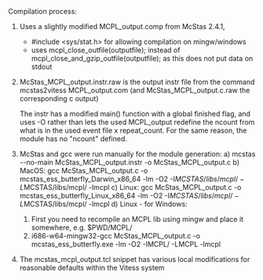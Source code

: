 Compilation process:

1) Uses a slightly modified MCPL_output.comp from McStas 2.4.1,
   - #include <sys/stat.h> for allowing compilation on mingw/windows
   - uses mcpl_close_outfile(outputfile); instead of mcpl_close_and_gzip_outfile(outputfile); as this does not put data on stdout

2) McStas_MCPL_output.instr.raw is the output instr file from the command
   mcstas2vitess MCPL_output.com 
   (and McStas_MCPL_output.c.raw the corresponding c output)

   The instr has a modified main() function with a global finished flag, and uses -O rather than lets the used MCPL_output redefine the ncount from what is in the used 
   event file x repeat_count. For the same reason, the module has no "ncount" defined.

3) McStas and gcc were run manually for the module generation:
   a) mcstas --no-main McStas_MCPL_output.instr -o McStas_MCPL_output.c
   b) MacOS: gcc McStas_MCPL_output.c -o mcstas_ess_butterfly_Darwin_x86_64 -lm -O2 -I$MCSTAS/libs/mcpl/ -L$MCSTAS/libs/mcpl/ -lmcpl
   c) Linux: gcc McStas_MCPL_output.c -o mcstas_ess_butterfly_Linux_x86_64 -lm -O2 -I$MCSTAS/libs/mcpl/ -L$MCSTAS/libs/mcpl/ -lmcpl
   d) Linux - for Windows: 
      1. First you need to recompile an MCPL lib using mingw and place it somewhere, e.g. $PWD/MCPL/
      2. i686-w64-mingw32-gcc McStas_MCPL_output.c -o mcstas_ess_butterfly.exe -lm -O2 -IMCPL/ -LMCPL -lmcpl

4) The mcstas_mcpl_output.tcl snippet has various local modifications for reasonable defaults within the Vitess system